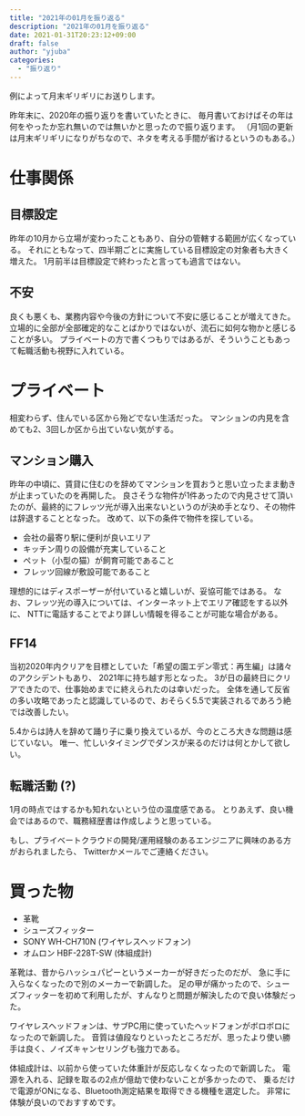 ```yaml
---
title: "2021年の01月を振り返る"
description: "2021年の01月を振り返る"
date: 2021-01-31T20:23:12+09:00
draft: false
author: "yjuba"
categories:
  - "振り返り"
---
```


例によって月末ギリギリにお送りします。

昨年末に、2020年の振り返りを書いていたときに、
毎月書いておけばその年は何をやったか忘れ無いのでは無いかと思ったので振り返ります。
（月1回の更新は月末ギリギリになりがちなので、ネタを考える手間が省けるというのもある。）

# 仕事関係

## 目標設定
昨年の10月から立場が変わったこともあり、自分の管轄する範囲が広くなっている。
それにともなって、四半期ごとに実施している目標設定の対象者も大きく増えた。
1月前半は目標設定で終わったと言っても過言ではない。

## 不安
良くも悪くも、業務内容や今後の方針について不安に感じることが増えてきた。
立場的に全部が全部確定的なことばかりではないが、流石に如何な物かと感じることが多い。
プライベートの方で書くつもりではあるが、そういうこともあって転職活動も視野に入れている。

# プライベート
相変わらず、住んでいる区から殆どでない生活だった。
マンションの内見を含めても2、3回しか区から出ていない気がする。

## マンション購入
昨年の中頃に、賃貸に住むのを辞めてマンションを買おうと思い立ったまま動きが止まっていたのを再開した。
良さそうな物件が1件あったので内見させて頂いたのが、最終的にフレッツ光が導入出来ないというのが決め手となり、その物件は辞退することとなった。
改めて、以下の条件で物件を探している。

- 会社の最寄り駅に便利が良いエリア
- キッチン周りの設備が充実していること
- ペット（小型の猫）が飼育可能であること
- フレッツ回線が敷設可能であること

理想的にはディスポーザーが付いていると嬉しいが、妥協可能ではある。
なお、フレッツ光の導入については、インターネット上でエリア確認をする以外に、
NTTに電話することでより詳しい情報を得ることが可能な場合がある。

## FF14
当初2020年内クリアを目標としていた「希望の園エデン零式：再生編」は諸々のアクシデントもあり、
2021年に持ち越す形となった。
3が日の最終日にクリアできたので、仕事始めまでに終えられたのは幸いだった。
全体を通して反省の多い攻略であったと認識しているので、おそらく5.5で実装されるであろう絶では改善したい。

5.4からは詩人を辞めて踊り子に乗り換えているが、今のところ大きな問題は感じていない。
唯一、忙しいタイミングでダンスが来るのだけは何とかして欲しい。

## 転職活動 (?)
1月の時点ではするかも知れないという位の温度感である。
とりあえず、良い機会ではあるので、職務経歴書は作成しようと思っている。

もし、プライベートクラウドの開発/運用経験のあるエンジニアに興味のある方がおられましたら、
Twitterかメールでご連絡ください。

# 買った物
- 革靴
- シューズフィッター
- SONY WH-CH710N (ワイヤレスヘッドフォン)
- オムロン HBF-228T-SW (体組成計)

革靴は、昔からハッシュパピーというメーカーが好きだったのだが、
急に手に入らなくなったので別のメーカーで新調した。
足の甲が痛かったので、シューズフィッターを初めて利用したが、すんなりと問題が解決したので良い体験だった。

ワイヤレスヘッドフォンは、サブPC用に使っていたヘッドフォンがボロボロになったので新調した。
音質は値段なりといったところだが、思ったより使い勝手は良く、ノイズキャンセリングも強力である。

体組成計は、以前から使っていた体重計が反応しなくなったので新調した。
電源を入れる、記録を取るの2点が億劫で使わないことが多かったので、
乗るだけで電源がONになる、Bluetooth測定結果を取得できる機種を選定した。
非常に体験が良いのでおすすめです。
